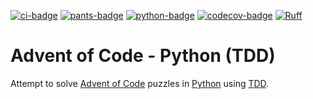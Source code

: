 [![ci-badge]][ci]
[![pants-badge]][pants]
[![python-badge]][python]
[![codecov-badge]][codecov]
[![Ruff](https://img.shields.io/endpoint?url=https://raw.githubusercontent.com/astral-sh/ruff/main/assets/badge/v2.json)](https://github.com/astral-sh/ruff)

# Advent of Code - Python (TDD)

Attempt to solve [Advent of Code][aoc] puzzles in [Python][python] using
[TDD][tdd].

[pants]: https://www.pantsbuild.org/
[pants-badge]: https://img.shields.io/badge/pants-v2.20.0.dev0-blue
[python]: https://www.python.org/
[python-badge]: https://img.shields.io/badge/python-v3.11.0-blue
[ci]: https://github.com/bolmstedt/advent-of-code-python-tdd/actions?query=workflow%3Apants
[ci-badge]: https://github.com/bolmstedt/advent-of-code-python-tdd/actions/workflows/pants.yml/badge.svg
[codecov]: https://codecov.io/gh/bolmstedt/advent-of-code-python-tdd
[codecov-badge]: https://codecov.io/gh/bolmstedt/advent-of-code-python-tdd/branch/main/graph/badge.svg?token=2X8NNXDSST
[aoc]: https://adventofcode.com/
[tdd]: https://en.wikipedia.org/wiki/Test-driven_development

